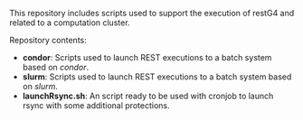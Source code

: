 
This repository includes scripts used to support the execution of restG4 and related to a computation cluster.

Repository contents:

- **condor**: Scripts used to launch REST executions to a batch system based on *condor*.
- **slurm**: Scripts used to launch REST executions to a batch system based on *slurm*.
- **launchRsync.sh**: An script ready to be used with cronjob to launch rsync with some additional protections.
